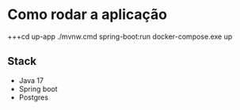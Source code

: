 # Como rodar a aplicação

+++cd up-app
./mvnw.cmd spring-boot:run
docker-compose.exe up

## Stack
- Java 17
- Spring boot
- Postgres